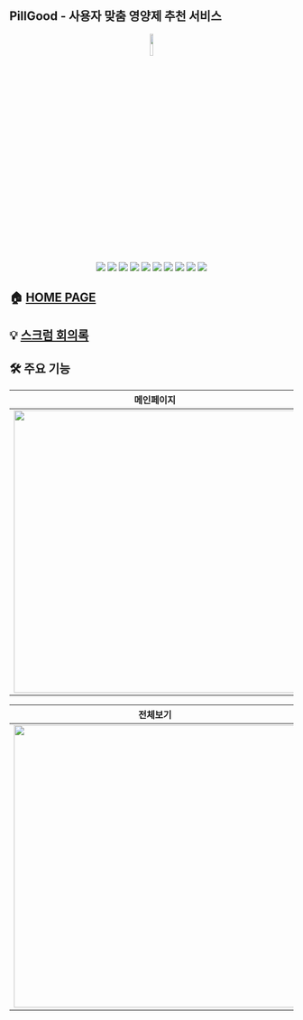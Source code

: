 ## PillGood - 사용자 맞춤 영양제 추천 서비스
<p align='center'>
<img width='10%' src='https://img1.daumcdn.net/thumb/C100x100.mplusfriend/?fname=https%3A%2F%2Fk.kakaocdn.net%2Fdn%2FJBPBK%2FbtrDDpI8KgG%2FgZcJcWSBAStL3PjdCDawm1%2Fimg_s.jpg'>
</p>
<p align='center'>
    <img src="https://img.shields.io/badge/React-v17.0.2-blue?logo=React"/>
    <img src="https://img.shields.io/badge/node.js-v16.14.0-green?logo=Node.js"/>
    <img src="https://img.shields.io/badge/mongodb-v4.5.0-critical?logo=mongodb"/>
    <img src="https://img.shields.io/badge/mongoose-v6.2.6-critical?logo=mongodb"/>
    <img src="https://img.shields.io/badge/express-v4.17.3-orange?logo=express"/>
    <img src="https://img.shields.io/badge/python3-v3.7.10-orange?logo=python">
    <img src="https://img.shields.io/badge/pandas-v1.3.5-orange?logo=pandas">
    <img src="https://img.shields.io/badge/numpy-v1.21.6-orange?logo=numpy">
    <img src="https://img.shields.io/badge/prettier-^9.5.0-yellow?logo=prettier" />
    <img src="https://img.shields.io/badge/npm-^8.3.1-yellow?logo=npm">
</p>

## 🏠 [HOME PAGE](http://pillgood.ml)
## 💡 [스크럼 회의록](https://disco-candle-da3.notion.site/f130f64225d34d92a3cef0fc120eeaad?v=ade94fdab21244a09c244d5c58c8bbe7)
## 🛠 주요 기능
|메인페이지|로그인|설문페이지|설문결과|
|:--:|:--:|:--:|:--:|
|<img width='500' src='https://imgur.com/PIx9rue.png'>|<img width='500' src='https://i.imgur.com/CwLWFYR.png'>|<img width='500' src='https://i.imgur.com/X0NEmUK.png'>|<img width='500' src='https://i.imgur.com/5xsSFwZ.png'>|

|전체보기|즐겨찾기|마이페이지|문의하기|
|:--:|:--:|:--:|:--:|
|<img width='500' src='https://i.imgur.com/fVCvULH.png'>|<img width='500' src='https://i.imgur.com/jngpX1d.png'>|<img width='500' src='https://i.imgur.com/P94GFk4.png'>|<img width='500' src='https://i.imgur.com/EqRsvrR.png'>|
